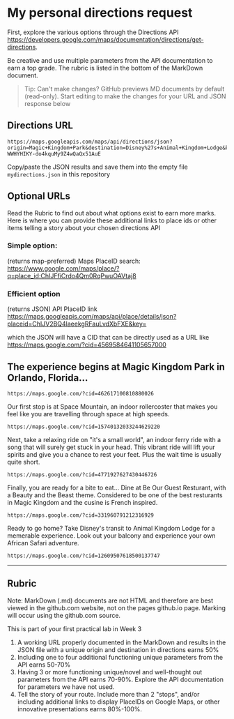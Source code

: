 # My personal directions request

First, explore the various options through the Directions API https://developers.google.com/maps/documentation/directions/get-directions. 

Be creative and use multiple parameters from the API documentation to earn a top grade. The rubric is listed in the bottom of the MarkDown document. 

> Tip: Can't make changes? GitHub previews MD documents by default (read-only). Start editing to make the changes for your URL and JSON response below

## Directions URL

```
https://maps.googleapis.com/maps/api/directions/json?origin=Magic+Kingdom+Park&destination=Disney%27s+Animal+Kingdom+Lodge&key=AIzaSyCM-WWHYHIKY-do4kquMy9Z4wQaQx51AuE
```

Copy/paste the JSON results and save them into the empty file ```mydirections.json``` in this repository

## Optional URLs

Read the Rubric to find out about what options exist to earn more marks. Here is where you can provide these additional links to place ids or other items telling a story about your chosen directions API

### Simple option:

(returns map-preferred) Maps PlaceID search: https://www.google.com/maps/place/?q=place_id:ChIJFfiCrdo4Qm0RqPwuOAVtaj8
### Efficient option

(returns JSON) API PlaceID link https://maps.googleapis.com/maps/api/place/details/json?placeid=ChIJV2BQ4laeekgRFauLvdXbFXE&key=<INSERTKEY>

  which the JSON will have a CID that can be directly used as a URL like https://maps.google.com/?cid=4569584641105657000

## The experience begins at Magic Kingdom Park in Orlando, Florida...
```
https://maps.google.com/?cid=462617100810880026
```
Our first stop is at Space Mountain, an indoor rollercoster that makes you feel like you are travelling through space at high speeds.
```
https://maps.google.com/?cid=15740132033244629220
```
Next, take a relaxing ride on "it's a small world", an indoor ferry ride with a song that will surely get stuck in your head. This vibrant ride will lift your spirits and give you a chance to rest your feet. Plus the wait time is usually quite short.
```
https://maps.google.com/?cid=4771927627430446726
```
Finally, you are ready for a bite to eat... Dine at Be Our Guest Resturant, with a Beauty and the Beast theme. Considered to be one of the best resturants in Magic Kingdom and the cusine is French inspired.
```
https://maps.google.com/?cid=331960791212316929
```
Ready to go home? Take Disney's transit to Animal Kingdom Lodge for a memerable experience. Look out your balcony and experience your own African Safari adventure. 
```
https://maps.google.com/?cid=12609507618500137747
```
____
## Rubric

Note: MarkDown (.md) documents are not HTML and therefore are best viewed in the github.com website, not on the pages github.io page. Marking will occur using the github.com source. 

This is part of your first practical lab in Week 3 

1. A working URL properly documented in the MarkDown and results in the JSON file with a unique origin and destination in directions earns 50%
2. Including one to four additional functioning unique parameters from the API earns 50-70%
3. Having 3 or more functioning unique/novel and well-thought out parameters from the API earns 70-90%. Explore the API documentation for parameters we have not used.
4. Tell the story of your route. Include more than 2 "stops", and/or including additional links to display PlaceIDs on Google Maps, or other innovative presentations earns 80%-100%. 
